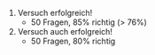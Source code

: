 1. Versuch erfolgreich!
	- 50 Fragen, 85% richtig (> 76%)
2. Versuch auch erfolgreich!
	- 50 Fragen, 80% richtig